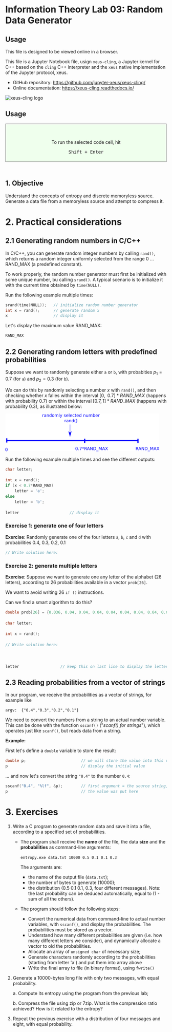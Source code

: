 # Information Theory Lab 03: Random Data Generator

## Usage

This file is designed to be viewed online in a browser.

This file is a Jupyter Notebook file, usign `xeus-cling`, a Jupyter kernel for C++ based on the `cling` C++ interpreter and the `xeus` native implementation of the Jupyter protocol, xeus.

- GitHub repository: https://github.com/jupyter-xeus/xeus-cling/
- Online documentation: https://xeus-cling.readthedocs.io/

<img src="images/xeus-cling.png" alt="xeus-cling logo" style="width: 200px;"/>

<!--[![xeus-cling](images/xeus-cling.png)](https://github.com/jupyter-xeus/xeus-cling/)-->



## Usage

<div style="background: #efffed;
            border: 1px solid grey;
            margin: 8px 0 8px 0;
            text-align: center;
            padding: 8px; ">
    <i class="fa-play fa" 
       style="font-size: 40px;
              line-height: 40px;
              margin: 8px;
              color: #444;">
    </i>
    <div>
    To run the selected code cell, hit <pre style="background: #efffed">Shift + Enter</pre>
    </div>
</div>

<br>

## 1. Objective

Understand the concepts of entropy and discrete memoryless source. Generate a data file from a memoryless source and attempt to compress it.

# 2. Practical considerations

## 2.1 Generating random numbers in C/C++

In C/C++, you can generate random integer numbers by calling `rand()`, which returns a random integer uniformly selected from the range 0 ... RAND_MAX (a predefined constant).

To work properly, the random number generator must first be initialized with some unique number, bu calling `srand()`. A typical scenario is to initialize it with the current time obtained by `time(NULL)`.

Run the following example multiple times:


```c++
srand(time(NULL));   // initialize random number generator
int x = rand();      // generate random x
x                    // display it
```

Let's display the maximum value RAND_MAX:


```c++
RAND_MAX
```

## 2.2 Generating random letters with predefined probabilities

Suppose we want to randomly generate either `a` or `b`, with probabities $p_1 = 0.7$ (for `a`) and $p_2 = 0.3$ (for `b`).

We can do this by randomly selecting a number $x$ with `rand()`, and then checking whether $x$ falles within the interval $[0, \;\; 0.7] * RAND\_MAX$ (happens with probability 0.7)
or within the interval $[0.7, 1] * RAND\_MAX$ (happens with probability 0.3), as illustrated below:

![Randomly selecting from two intervals](fig/L03_twointervals.png)

Run the following example multiple times and see the different outputs:


```c++
char letter;

int x = rand();
if (x < 0.7*RAND_MAX)
    letter = 'a';
else
    letter = 'b';

letter                      // display it
```

### Exercise 1: generate one of four letters

**Exercise**:  Randomly generate one of the four letters `a`, `b`, `c` and `d` with probabilities 0.4, 0.3, 0.2, 0.1


```c++
// Write solution here:

```

### Exercise 2: generate multiple letters

**Exercise**: Suppose we want to generate one any letter of the alphabet (26 letters), according to 26 probabilities available in a vector `prob[26]`.

We want to avoid writing 26 `if ()` instructions. 

Can we find a smart algorithm to do this?


```c++
double prob[26] = {0.036, 0.04, 0.04, 0.04, 0.04, 0.04, 0.04, 0.04, 0.04, 0.04, 0.04, 0.04, 0.04, 0.04, 0.04, 0.04, 0.04, 0.04, 0.04, 0.04, 0.04, 0.04, 0.04, 0.04, 0.04, 0.04};

char letter;

int x = rand();

// Write solution here:



letter                  // keep this on last line to display the letter
```

## 2.3 Reading probabilities from a vector of strings

In our program, we receive the probabilities as a vector of strings, for example like 
```
argv:  {"0.4","0.3","0.2","0.1"}
```

We need to convert the numbers from a string to an actual number variable. This can be done with the function `sscanf()` ("*scanf() for strings*"), which operates just like `scanf()`, but reads data from a string.

**Example:**

First let's define a `double` variable to store the result:


```c++
double p;                        // we will store the value into this variable
p                                // display the initial value
```

... and now let's convert the string `"0.4"` to the number `0.4`:


```c++
sscanf("0.4", "%lf", &p);        // first argument = the source string,   second = what we read   , third = where to store it
p                                // the value was put here
```

# 3. Exercises


1. Write a C program to generate random data and save it into a file, according to a specified set of probabilities.

    * The program shall receive the **name** of the file, the data **size** and the **probabilities** as command-line arguments:
    
        `entropy.exe data.txt 10000 0.5 0.1 0.1 0.3`
    
        The arguments are:
    
         * the name of the output file (`data.txt`);
         * the number of bytes to generate (10000);
         * the distribution (0.5 0.1 0.1, 0.3, four different messages). Note: the last probability can be deduced automatically, equal to (1 - sum of all the others).
         
    * The program should follow the following steps:
    
        * Convert the numerical data from command-line to actual number variables, with `sscanf()`, and display the probabilities. The probabilities must be stored as a vector.
        * Understand how many different probabilities are given (i.e. how many different letters we consider), and dynamically allocate a vector to old the probabilities.
        * Allocate an array of `unsigned char` of necessary size;
        * Generate characters randomly according to the probabilities (starting from letter 'a') and put them into array above
        * Write the final array to file (in binary format), using `fwrite()`


2. Generate a 10000-bytes long file with only two messages, with equal probability.

    a. Compute its entropy using the program from the previous lab;
    
    b. Compress the file using zip or 7zip. What is the compression ratio achieved? How is it related to the entropy?
  
3. Repeat the previous exercise with a distribution of four messages and eight, with equal probability.

